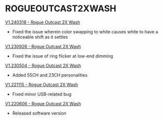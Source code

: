 # ROGUEOUTCAST2XWASH

[V1.240318 - Rogue Outcast 2X Wash](https://github.com/Chauvet-Pro/ROGUEOUTCAST2XWASH/blob/8e31a0135239faa3a1c7cfc9fa712da1aad084d3/firmware/V1.240318.zip)
- Fixed the issue wherein color swapping to white causes white to have a noticeable shift as it settles

[V1.230928 - Rogue Outcast 2X Wash](https://github.com/Chauvet-Pro/ROGUEOUTCAST2XWASH/blob/8e31a0135239faa3a1c7cfc9fa712da1aad084d3/firmware/A4078F-OUTCAST2XWASH-V1.230928.zip)
- Fixed the issue of ring flicker at low-end dimming

[V1.230504 - Rogue Outcast 2X Wash](https://github.com/Chauvet-Pro/ROGUEOUTCAST2XWASH/blob/8e31a0135239faa3a1c7cfc9fa712da1aad084d3/firmware/A4078F-OUTCAST2XWASH-V1.230504.zip)
- Added 55CH and 23CH personalities

[V1.221115 - Rogue Outcast 2X Wash](https://github.com/Chauvet-Pro/ROGUEOUTCAST2XWASH/blob/8e31a0135239faa3a1c7cfc9fa712da1aad084d3/firmware/V1_11-15-2022_A4078F-RogueOutcast2XWash.zip)
- Fixed minor USB-related bug

[V1.220606 - Rogue Outcast 2X Wash](https://github.com/Chauvet-Pro/ROGUEOUTCAST2XWASH/blob/8e31a0135239faa3a1c7cfc9fa712da1aad084d3/firmware/V1_06-06-2022_A4078F-RogueOutcast2XWash.zip)
- Released software version
